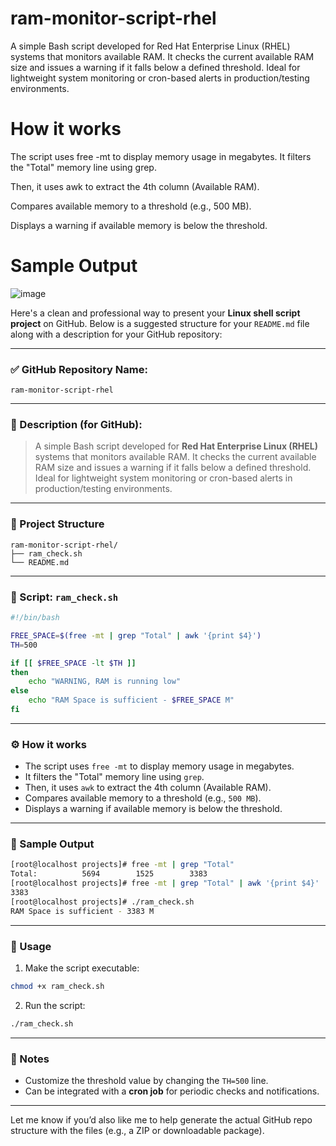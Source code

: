 # ram-monitor-script-rhel
A simple Bash script developed for Red Hat Enterprise Linux (RHEL) systems that monitors available RAM. It checks the current available RAM size and issues a warning if it falls below a defined threshold. Ideal for lightweight system monitoring or cron-based alerts in production/testing environments.

# How it works
The script uses free -mt to display memory usage in megabytes.
It filters the "Total" memory line using grep.

Then, it uses awk to extract the 4th column (Available RAM).

Compares available memory to a threshold (e.g., 500 MB).

Displays a warning if available memory is below the threshold.

# Sample Output
![image](https://github.com/user-attachments/assets/e6316802-b049-4750-82ea-c398df93aa38)


Here's a clean and professional way to present your **Linux shell script project** on GitHub. Below is a suggested structure for your `README.md` file along with a description for your GitHub repository:

---

### ✅ GitHub Repository Name:

`ram-monitor-script-rhel`

---

### 📄 Description (for GitHub):

> A simple Bash script developed for **Red Hat Enterprise Linux (RHEL)** systems that monitors available RAM. It checks the current available RAM size and issues a warning if it falls below a defined threshold. Ideal for lightweight system monitoring or cron-based alerts in production/testing environments.

---

### 📁 Project Structure

```
ram-monitor-script-rhel/
├── ram_check.sh
└── README.md
```

---

### 📜 Script: `ram_check.sh`

```bash
#!/bin/bash

FREE_SPACE=$(free -mt | grep "Total" | awk '{print $4}')
TH=500

if [[ $FREE_SPACE -lt $TH ]]
then
    echo "WARNING, RAM is running low"
else
    echo "RAM Space is sufficient - $FREE_SPACE M"
fi
```

---

### ⚙️ How it works

* The script uses `free -mt` to display memory usage in megabytes.
* It filters the "Total" memory line using `grep`.
* Then, it uses `awk` to extract the 4th column (Available RAM).
* Compares available memory to a threshold (e.g., `500 MB`).
* Displays a warning if available memory is below the threshold.

---

### 🧪 Sample Output

```bash
[root@localhost projects]# free -mt | grep "Total"
Total:          5694        1525        3383
[root@localhost projects]# free -mt | grep "Total" | awk '{print $4}'
3383
[root@localhost projects]# ./ram_check.sh
RAM Space is sufficient - 3383 M
```

---

### 📝 Usage

1. Make the script executable:

```bash
chmod +x ram_check.sh
```

2. Run the script:

```bash
./ram_check.sh
```

---

### 📌 Notes

* Customize the threshold value by changing the `TH=500` line.
* Can be integrated with a **cron job** for periodic checks and notifications.

---

Let me know if you’d also like me to help generate the actual GitHub repo structure with the files (e.g., a ZIP or downloadable package).
